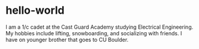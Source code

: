 # hello-world
I am a 1/c cadet at the Cast Guard Academy studying Electrical Engineering.  My hobbies include lifting, snowboarding, and socializing with friends.  I have on younger brother that goes to CU Boulder.   
